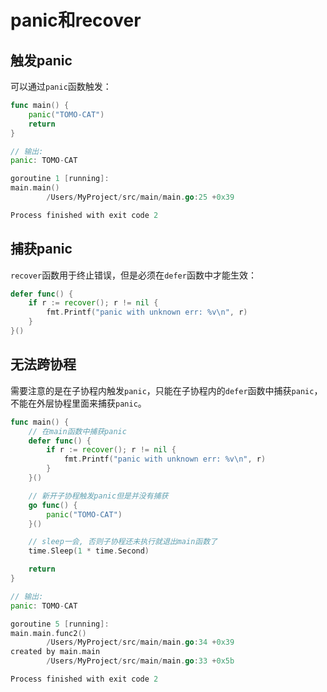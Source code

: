 # panic和recover

## 触发panic

可以通过`panic`函数触发：

```go
func main() {
	panic("TOMO-CAT")
	return
}

// 输出:
panic: TOMO-CAT

goroutine 1 [running]:
main.main()
        /Users/MyProject/src/main/main.go:25 +0x39

Process finished with exit code 2
```

## 捕获panic

`recover`函数用于终止错误，但是必须在`defer`函数中才能生效：

```go
defer func() {
    if r := recover(); r != nil {
        fmt.Printf("panic with unknown err: %v\n", r)
    }
}()
```

## 无法跨协程

需要注意的是在子协程内触发`panic`，只能在子协程内的`defer`函数中捕获`panic`，不能在外层协程里面来捕获`panic`。

```go
func main() {
	// 在main函数中捕获panic
	defer func() {
		if r := recover(); r != nil {
			fmt.Printf("panic with unknown err: %v\n", r)
		}
	}()

	// 新开子协程触发panic但是并没有捕获
	go func() {
		panic("TOMO-CAT")
	}()

	// sleep一会, 否则子协程还未执行就退出main函数了
	time.Sleep(1 * time.Second)

	return
}

// 输出:
panic: TOMO-CAT

goroutine 5 [running]:
main.main.func2()
        /Users/MyProject/src/main/main.go:34 +0x39
created by main.main
        /Users/MyProject/src/main/main.go:33 +0x5b

Process finished with exit code 2
```

